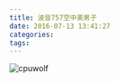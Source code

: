 ```yaml
---
title: 波音757空中美男子
date: 2016-07-13 13:41:27
categories:
tags:
---
```



![cpuwolf](/images/data/attachment/201607/13/214101bzm5hpap58mzi7iw.jpg)

